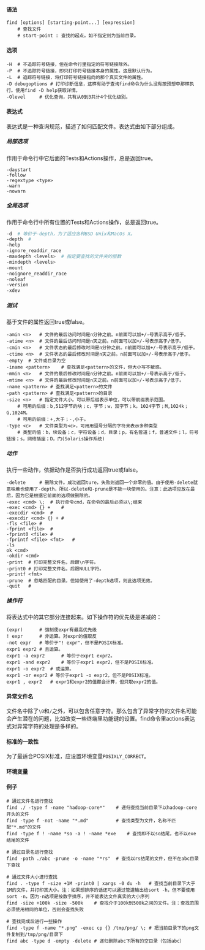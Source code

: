#### 语法

````
find [options] [starting-point...] [expression]
	# 查找文件
	# start-point : 查找的起点。如不指定则为当前目录。
````

#### 选项

```
-H	# 不追踪符号链接，但在命令行里指定的符号链接除外。
-P	# 不追踪符号链接，即只打印符号链接本身的属性。这是默认行为。
-L	# 追踪符号链接，将打印符号链接指向的那个真实文件的属性。
-D debugoptions	# 打印诊断信息，这样有助于查询find命令为什么没有按预想中那样执行。使用find -D help获取详情。
-Olevel		# 优化查询，共有从0到3共计4个优化级别。
```

#### 表达式

表达式是一种查询规范，描述了如何匹配文件。表达式由如下部分组成。

##### 局部选项

作用于命令行中它后面的Tests和Actions操作，总是返回true。

```
-daystart
-follow
-regextype <type>
-warn
-nowarn
```

##### 全局选项

作用于命令行中所有位置的Tests和Actions操作，总是返回true。

```bash
-d	# 等价于-depth，为了适应各种BSD Unix和MacOs X。
-depth	# 
-help
-ignore_readdir_race
-maxdepth <levels>	# 指定要查找的文件夹的层数
-mindepth <levels>
-mount
-noignore_readdir_race
-noleaf
-version
-xdev
```



##### 测试

基于文件的属性返回true或false。

```
-amin <n>	# 文件的最后访问时间是n分钟之前。n前面可以加+/-号表示高于/低于。
-atime <n>	# 文件的最后访问时间是n天之前。n前面可以加+/-号表示高于/低于。
-cmin <n>	# 文件状态的最后修改时间是n分钟之前。n前面可以加+/-号表示高于/低于。
-ctime <n>	# 文件状态的最后修改时间是n天之前。n前面可以加+/-号表示高于/低于。
-empty	# 文件或目录为空
-iname <pattern>	# 查找满足<pattern>的文件，但大小写不敏感。
-mmin <n>	# 文件的最后修改时间是n分钟之前。n前面可以加+/-号表示高于/低于。
-mtime <n>	# 文件的最后修改时间是n天之前。n前面可以加+/-号表示高于/低于。
-name <pattern>	# 查找满足<pattern>的文件
-path <pattern>	# 查找满足<pattern>的目录
-size <n>	# 指定文件大小。可以带后缀表示单位，可以带前缀表示范围。
	# 可用的后缀：b,512字节的块；c，字节；w，双字节；k，1024字节；M,1024k；G,1024M。
	# 可用的前缀：+,大于；-,小于。
-type <c>	# 文件类型为<c>，可用用逗号分隔的字符来表示多种类型
	# 类型的值：b，块设备；c，字符设备；d，目录；p，有名管道；f，普通文件；l，符号链接；s，网络插座；D，门(Solaris操作系统)
```



##### 动作

执行一些动作，依据动作是否执行成功返回true或false。

```
-delete		# 删除文件。成功返回ture，失败则返回一个非零的值。由于使用-delete就意味着也使用了-depth，所以-delete和-prune是不能一块使用的。注意：此选项应放在最后，因为它是根据它前面的选项做删除的。
-exec <cmd> \;	# 执行命令cmd，在命令的最后必须以\;结束 
-exec <cmd> {} +	#
-execdir <cmd>	#
-execdir <cmd> {} +	#
-fls <file>	#
-fprint <file>	#
-fprint0 <file>	#
-fprintf <file> <fmt>	#
-ls
ok <cmd>
-okdir <cmd>
-print	# 打印完整文件名，后跟\n字符。
-print0	# 打印完整文件名，后跟NULL字符。
-printf <fmt>
-prune	# 忽略匹配的目录。但如使用了-depth选项，则此选项无效。
-quit	# 
```



##### 操作符

将表达式中的其它部分连接起来。如下操作符的优先级是递减的：

```
(expr)		# 强制使expr有最高优先级
! expr		# 非运算。对expr的值取反
-not expr	# 等价于"! expr"，但不是POSIX标准。 
expr1 expr2	# 且运算。
expr1 -a expr2		# 等价于expr1 expr2。
expr1 -and expr2	# 等价于expr1 expr2，但不是POSIX标准。
expr1 -o expr2	# 或运算。
expr1 -or expr2	# 等价于expr1 -o expr2，但不是POSIX标准。
expr1 , expr2	# expr1和expr2的值都会计算，但只取expr2的值。
```



#### 异常文件名

文件名中除了`\0`和`/`之外，可以包含任意字符。那么包含了异常字符的文件名可能会产生潜在的问题，比如改变一些终端里功能键的设置。find命令里actions表达式对异常字符的处理是多样的。

#### 标准的一致性

为了最适合POSIX标准，应设置环境变量`POSIXLY_CORRECT`。

#### 环境变量

#### 例子

```
# 通过文件名进行查找
find ./ -type f -name "hadoop-core*"	# 递归查找当前目录下以hadoop-core开头的文件
find -type f -not -name "*.md"			# 查找类型为文件，名称不匹配"*.md"的文件
find -type f ! -name *so -a ! -name *exe	# 查找即不以so结尾，也不以exe结尾的文件

# 通过目录名进行查找
find -path ./abc -prune -o -name "*rs"	# 查找以rs结尾的文件，但不在abc目录下查找

# 通过文件大小进行查找
find . -type f -size +1M -print0 | xargs -0 du -h	# 查找当前目录下大于1M的文件，并打印其大小。注：如果想排序的话还可以通过管道输出给sort -h，但不要使用sort -n，因为-n选项是按数字排序，并不能表达文件真实的大小序列
find -size +100k -size -500k	# 查找介于100k到500k之间的文件。注：查找范围必须使用相同的单位，否则会查找失败

# 查找完成后进行一些操作
find -type f -name "*.png" -exec cp {} /tmp/png/ \;	# 把当前目录下的png文件复制到/tmp/png/目录下
find abc -type d -empty -delete	# 递归删除abc下所有的空目录（包括abc）

```

